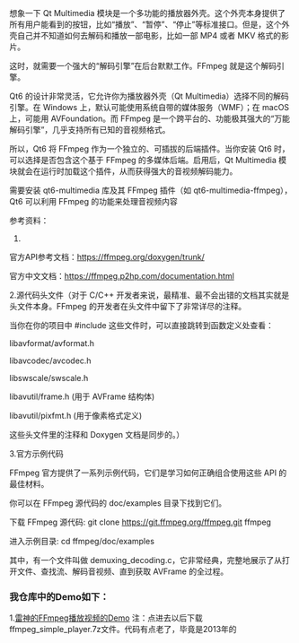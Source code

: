 想象一下 Qt Multimedia 模块是一个多功能的播放器外壳。这个外壳本身提供了所有用户能看到的按钮，比如“播放”、“暂停”、“停止”等标准接口。但是，这个外壳自己并不知道如何去解码和播放一部电影，比如一部 MP4 或者 MKV 格式的影片。

这时，就需要一个强大的“解码引擎”在后台默默工作。FFmpeg 就是这个解码引擎。

Qt6 的设计非常灵活，它允许你为播放器外壳（Qt Multimedia）选择不同的解码引擎。在 Windows 上，默认可能使用系统自带的媒体服务（WMF）；在 macOS 上，可能用 AVFoundation。而 FFmpeg 是一个跨平台的、功能极其强大的“万能解码引擎”，几乎支持所有已知的音视频格式。

所以，Qt6 将 FFmpeg 作为一个独立的、可插拔的后端插件。当你安装 Qt6 时，可以选择是否包含这个基于 FFmpeg 的多媒体后端。启用后，Qt Multimedia 模块就会在运行时加载这个插件，从而获得强大的音视频解码能力。

需要安装  qt6-multimedia 库及其 FFmpeg 插件（如 qt6-multimedia-ffmpeg），Qt6 可以利用 FFmpeg 的功能来处理音视频内容 

参考资料：

1.
官方API参考文档：https://ffmpeg.org/doxygen/trunk/

官方中文文档：https://ffmpeg.p2hp.com/documentation.html

2.源代码头文件（对于 C/C++ 开发者来说，最精准、最不会出错的文档其实就是头文件本身。FFmpeg 的开发者在头文件中留下了非常详尽的注释。

当你在你的项目中 #include 这些文件时，可以直接跳转到函数定义处查看：

libavformat/avformat.h

libavcodec/avcodec.h

libswscale/swscale.h

libavutil/frame.h (用于 AVFrame 结构体)

libavutil/pixfmt.h (用于像素格式定义)

这些头文件里的注释和 Doxygen 文档是同步的。）

3.官方示例代码

FFmpeg 官方提供了一系列示例代码，它们是学习如何正确组合使用这些 API 的最佳材料。

你可以在 FFmpeg 源代码的 doc/examples 目录下找到它们。

下载 FFmpeg 源代码: git clone https://git.ffmpeg.org/ffmpeg.git ffmpeg

进入示例目录: cd ffmpeg/doc/examples

其中，有一个文件叫做 demuxing_decoding.c，它非常经典，完整地展示了从打开文件、查找流、解码音视频、直到获取 AVFrame 的全过程。


### 我仓库中的Demo如下：

1.[雷神的FFmpeg播放视频的Demo](https://github.com/FuZoe/ffmpeg_simple_player/releases/tag/VS) 注：点进去以后下载ffmpeg_simple_player.7z文件。代码有点老了，毕竟是2013年的
